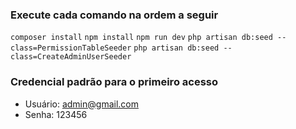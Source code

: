 ### Execute cada comando na ordem a seguir

```composer install```
```npm install```
```npm run dev```
```php artisan db:seed --class=PermissionTableSeeder```
```php artisan db:seed --class=CreateAdminUserSeeder```

### Credencial padrão para o primeiro acesso
* Usuário: admin@gmail.com
* Senha: 123456
